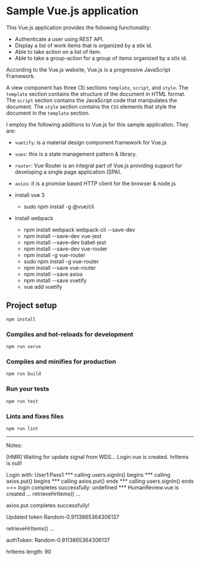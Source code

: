 # Sample Vue.js application

This Vue.js application provides the following functionality:

- Authenticate a user using REST API.
- Display a list of work items that is organized by a stix id.
- Able to take action on a list of item.
- Able to take a group-action for a group of items organized by a stix id.

According to the Vue.js website, Vue.js is a progressive JavaScript Framework.

A view component has three (3) sections `template`, `script`, and `style`.
The `template` section contains the structure of the document in HTML format. The `script` section contains the JavaScript code that manipulates
the document. The `style` section contains the `CSS` elements that style
the document in the `template` section.

I employ the following additions to Vue.js for this sample application.
They are:

- `vuetify`: is a material design component framework for Vue.js
- `vuex`: this is a state management pattern & library. 
- `router`: Vue Router is an integral part of Vue.js providing support for
developing a single page application (SPA).
- `axios`: it is a promise based HTTP client for the browser & node.js


- install vue 3
  - sudo npm install -g @vue/cli

- install webpack
  - npm install webpack webpack-cli --save-dev
  - npm install --save-dev vue-jest
  - npm install --save-dev babel-jest
  - npm install --save-dev vue-router
  - npm install -g vue-router
  - sudo npm install -g vue-router
  - npm install --save vue-router
  - npm install --save axios
  - npm install --save vuetify
  - vue add vuetify

## Project setup
```
npm install
```

### Compiles and hot-reloads for development
```
npm run serve
```

### Compiles and minifies for production
```
npm run build
```

### Run your tests
```
npm run test
```

### Lints and fixes files
```
npm run lint
```


---- 
Notes:

[HMR] Waiting for update signal from WDS...
Login.vue is created.
hrItems is null!

Login with: User1:Pass1
*** calling users.signIn() begins
*** calling axios.put() begins
*** calling axios.put() ends
*** calling users.signIn() ends
=== login completes successfully: undefined
*** HumanReview.vue is created ...
retrieveHrItems() ...

axios.put completes successfully!

Updated token Random-0.9113865364306137

retrieveHrItems() ...

authToken:  Random-0.9113865364306137

hrItems length: 90